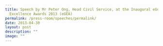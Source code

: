 ```yaml
---
title: Speech by Mr Peter Ong, Head Civil Service, at the Inaugural eGov
  Excellence Awards 2013 (eGEA)
permalink: /press-room/speeches/permalink/
date: 2013-04-30
layout: post
description: ""
image: ""
---
```

